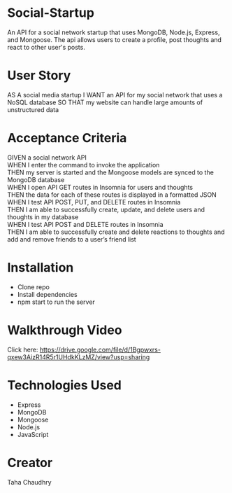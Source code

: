 # Social-Startup
An API for a social network startup that uses MongoDB, Node.js, Express, and Mongoose. The api allows users to create a profile, post thoughts and react to other user's posts.

# User Story
AS A social media startup
I WANT an API for my social network that uses a NoSQL database
SO THAT my website can handle large amounts of unstructured data

# Acceptance Criteria
GIVEN a social network API </br>
WHEN I enter the command to invoke the application</br>
THEN my server is started and the Mongoose models are synced to the MongoDB database</br>
WHEN I open API GET routes in Insomnia for users and thoughts</br>
THEN the data for each of these routes is displayed in a formatted JSON</br>
WHEN I test API POST, PUT, and DELETE routes in Insomnia</br>
THEN I am able to successfully create, update, and delete users and thoughts in my database</br>
WHEN I test API POST and DELETE routes in Insomnia</br>
THEN I am able to successfully create and delete reactions to thoughts and add and remove friends to a user’s friend list</br>

# Installation
* Clone repo
* Install dependencies
* npm start to run the server

# Walkthrough Video
Click here:
https://drive.google.com/file/d/1Bgpwxrs-qxew3AizR14R5r1UHdkKLzMZ/view?usp=sharing

# Technologies Used
* Express
* MongoDB
* Mongoose
* Node.js
* JavaScript 

# Creator
Taha Chaudhry